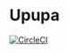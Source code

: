 # Upupa

[![CircleCI](https://circleci.com/gh/mibradev/upupa.svg?style=svg)](https://circleci.com/gh/mibradev/upupa)
